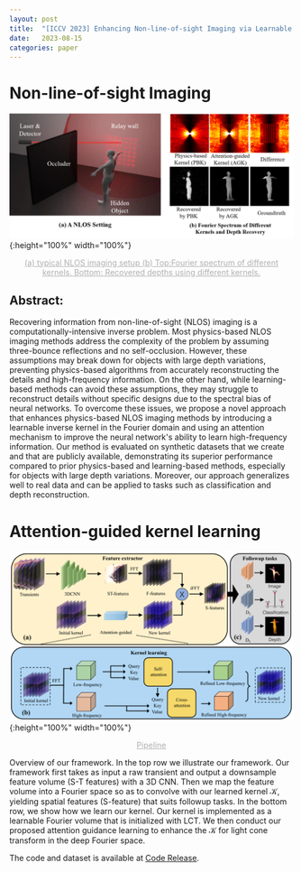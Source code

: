 ```yaml
---
layout: post
title:  "[ICCV 2023] Enhancing Non-line-of-sight Imaging via Learnable Inverse Kernel and Attention Mechanisms"
date:   2023-08-15
categories: paper
---
```


<script type="text/x-mathjax-config">
  MathJax.Hub.Config({
    tex2jax: {
      inlineMath: [ ['$','$'], ["\\(","\\)"] ],
      processEscapes: true
    }
  });
</script>
<script type="text/javascript"
        src="https://cdn.mathjax.org/mathjax/latest/MathJax.js?config=TeX-AMS-MML_HTMLorMML">
</script>
# Non-line-of-sight Imaging


![tt](/assets/Attention_image/teaser.png " "){:height="100%" width="100%"}
<center style="font-size:14px;color:#B0B0B0;text-decoration:underline">(a) typical NLOS imaging setup (b) Top:Fourier spectrum of different kernels. Bottom: Recovered depths using different kernels.  </center>



## Abstract:
 Recovering information from non-line-of-sight (NLOS) imaging is a computationally-intensive inverse problem. Most physics-based NLOS imaging methods address the complexity of the problem by assuming three-bounce reflections and no self-occlusion. However, these assumptions may break down for objects with large depth variations, preventing physics-based algorithms from accurately reconstructing the details and high-frequency information. On the other hand, while learning-based methods can avoid these assumptions, they may struggle to reconstruct details without specific designs due to the spectral bias of neural networks. To overcome these issues, we propose a novel approach that enhances physics-based NLOS imaging methods by introducing a learnable inverse kernel in the Fourier domain and using an attention mechanism to improve the neural network's ability to learn high-frequency information. Our method is evaluated on synthetic datasets that we create and that are publicly available, demonstrating its superior performance compared to prior physics-based and learning-based methods, especially for objects with large depth variations. Moreover, our approach generalizes well to real data and can be applied to tasks such as classification and depth reconstruction.



# Attention-guided kernel learning

![c](/assets/Attention_image/pp.png "Pipeline of Attention-guided kernel learning"){:height="100%" width="100%"}
<center style="font-size:14px;color:#B0B0B0;text-decoration:underline">Pipeline</center> 

Overview of our framework. In the top row we illustrate our framework. Our framework first takes as input a raw transient and output a downsample feature volume (S-T features) with a 3D CNN. Then we map the feature volume into a Fourier space so as to convolve with our learned kernel $\mathcal{K}$, yielding spatial features (S-feature) that suits followup tasks. In the bottom row, we show how we learn our kernel. Our kernel is implemented as a learnable Fourier volume that is initialized with LCT. We then conduct our proposed attention guidance learning to enhance the $\mathcal{K}$ for light cone transform in the deep Fourier space.

<!-- ![cc](/assets/OIvOC_images/resultsGalleryWithBar.jpg "Reconstruction evaluation using transients measured from our calibrated NLOS imaging system"){:height="100%" width="100%"}
<center style="font-size:14px;color:#B0B0B0;text-decoration:underline">Reconstruction evaluation using transients measured from our calibrated NLOS imaging system</center> -->
The code and dataset is available at [Code Release][code].

<!-- [arXiv]: https://arxiv.org/abs/2101.00373 -->
[code]: https://github.com/SHTCyuyh/Nlos_Learnable_Inverse_Kernel/tree/main
